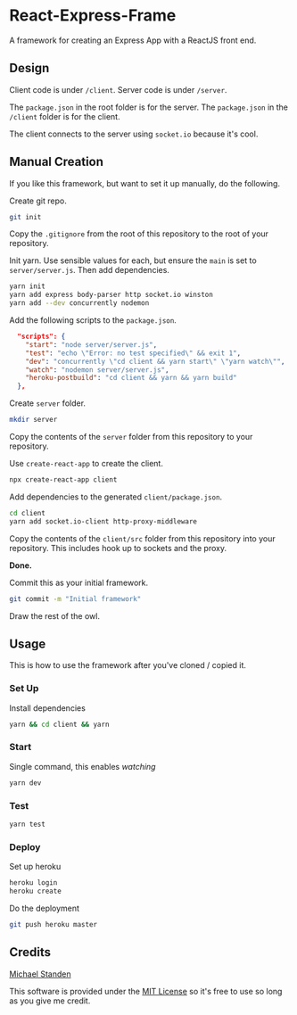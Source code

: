 # React-Express-Frame

A framework for creating an Express App with a ReactJS front end.

## Design

Client code is under `/client`. Server code is under `/server`.

The `package.json` in the root folder is for the server. The `package.json` in the `/client` folder is for the client.

The client connects to the server using `socket.io` because it's cool.

## Manual Creation

If you like this framework, but want to set it up manually, do the following.

Create git repo.

```sh
git init
```

Copy the `.gitignore` from the root of this repository to the root of your repository.

Init yarn.
Use sensible values for each, but ensure the `main` is set to `server/server.js`.
Then add dependencies.

```sh
yarn init
yarn add express body-parser http socket.io winston
yarn add --dev concurrently nodemon
```

Add the following scripts to the `package.json`.

```json
  "scripts": {
    "start": "node server/server.js",
    "test": "echo \"Error: no test specified\" && exit 1",
    "dev": "concurrently \"cd client && yarn start\" \"yarn watch\"",
    "watch": "nodemon server/server.js",
    "heroku-postbuild": "cd client && yarn && yarn build"
  },
```

Create `server` folder.

```sh
mkdir server
```

Copy the contents of the `server` folder from this repository to your repository.

Use `create-react-app` to create the client.

```sh
npx create-react-app client
```

Add dependencies to the generated `client/package.json`.

```sh
cd client
yarn add socket.io-client http-proxy-middleware
```

Copy the contents of the `client/src` folder from this repository into your repository.
This includes hook up to sockets and the proxy.

**Done.**

Commit this as your initial framework.

```sh
git commit -m "Initial framework"
```

Draw the rest of the owl.

## Usage

This is how to use the framework after you've cloned / copied it.

### Set Up

Install dependencies

```sh
yarn && cd client && yarn
```

### Start

Single command, this enables *watching*

```sh
yarn dev
```

### Test

```sh
yarn test
```

### Deploy

Set up heroku

```sh
heroku login
heroku create
```

Do the deployment

```sh
git push heroku master
```

## Credits

[Michael Standen](https://michael.standen.link)

This software is provided under the [MIT License](https://tldrlegal.com/license/mit-license) so it's free to use so long as you give me credit.
